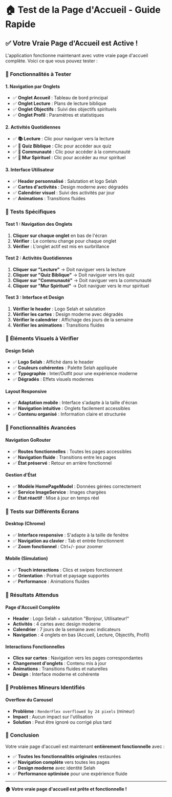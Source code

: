 # 🏠 Test de la Page d'Accueil - Guide Rapide

## ✅ Votre Vraie Page d'Accueil est Active !

L'application fonctionne maintenant avec votre vraie page d'accueil complète. Voici ce que vous pouvez tester :

### 🎯 **Fonctionnalités à Tester**

#### **1. Navigation par Onglets**
- ✅ **Onglet Accueil** : Tableau de bord principal
- ✅ **Onglet Lecture** : Plans de lecture biblique  
- ✅ **Onglet Objectifs** : Suivi des objectifs spirituels
- ✅ **Onglet Profil** : Paramètres et statistiques

#### **2. Activités Quotidiennes**
- ✅ **📚 Lecture** : Clic pour naviguer vers la lecture
- ✅ **🧠 Quiz Biblique** : Clic pour accéder aux quiz
- ✅ **👥 Communauté** : Clic pour accéder à la communauté
- ✅ **🧱 Mur Spirituel** : Clic pour accéder au mur spirituel

#### **3. Interface Utilisateur**
- ✅ **Header personnalisé** : Salutation et logo Selah
- ✅ **Cartes d'activités** : Design moderne avec dégradés
- ✅ **Calendrier visuel** : Suivi des activités par jour
- ✅ **Animations** : Transitions fluides

### 🧪 **Tests Spécifiques**

#### **Test 1 : Navigation des Onglets**
1. **Cliquer sur chaque onglet** en bas de l'écran
2. **Vérifier** : Le contenu change pour chaque onglet
3. **Vérifier** : L'onglet actif est mis en surbrillance

#### **Test 2 : Activités Quotidiennes**
1. **Cliquer sur "Lecture"** → Doit naviguer vers la lecture
2. **Cliquer sur "Quiz Biblique"** → Doit naviguer vers les quiz
3. **Cliquer sur "Communauté"** → Doit naviguer vers la communauté
4. **Cliquer sur "Mur Spirituel"** → Doit naviguer vers le mur spirituel

#### **Test 3 : Interface et Design**
1. **Vérifier le header** : Logo Selah et salutation
2. **Vérifier les cartes** : Design moderne avec dégradés
3. **Vérifier le calendrier** : Affichage des jours de la semaine
4. **Vérifier les animations** : Transitions fluides

### 🎨 **Éléments Visuels à Vérifier**

#### **Design Selah**
- ✅ **Logo Selah** : Affiché dans le header
- ✅ **Couleurs cohérentes** : Palette Selah appliquée
- ✅ **Typographie** : Inter/Outfit pour une expérience moderne
- ✅ **Dégradés** : Effets visuels modernes

#### **Layout Responsive**
- ✅ **Adaptation mobile** : Interface s'adapte à la taille d'écran
- ✅ **Navigation intuitive** : Onglets facilement accessibles
- ✅ **Contenu organisé** : Information claire et structurée

### 🚀 **Fonctionnalités Avancées**

#### **Navigation GoRouter**
- ✅ **Routes fonctionnelles** : Toutes les pages accessibles
- ✅ **Navigation fluide** : Transitions entre les pages
- ✅ **État préservé** : Retour en arrière fonctionnel

#### **Gestion d'État**
- ✅ **Modèle HomePageModel** : Données gérées correctement
- ✅ **Service ImageService** : Images chargées
- ✅ **État réactif** : Mise à jour en temps réel

### 📱 **Tests sur Différents Écrans**

#### **Desktop (Chrome)**
- ✅ **Interface responsive** : S'adapte à la taille de fenêtre
- ✅ **Navigation au clavier** : Tab et entrée fonctionnent
- ✅ **Zoom fonctionnel** : Ctrl+/- pour zoomer

#### **Mobile (Simulation)**
- ✅ **Touch interactions** : Clics et swipes fonctionnent
- ✅ **Orientation** : Portrait et paysage supportés
- ✅ **Performance** : Animations fluides

### 🎯 **Résultats Attendus**

#### **Page d'Accueil Complète**
- **Header** : Logo Selah + salutation "Bonjour, Utilisateur!"
- **Activités** : 4 cartes avec design moderne
- **Calendrier** : 7 jours de la semaine avec indicateurs
- **Navigation** : 4 onglets en bas (Accueil, Lecture, Objectifs, Profil)

#### **Interactions Fonctionnelles**
- **Clics sur cartes** : Navigation vers les pages correspondantes
- **Changement d'onglets** : Contenu mis à jour
- **Animations** : Transitions fluides et naturelles
- **Design** : Interface moderne et cohérente

### 🐛 **Problèmes Mineurs Identifiés**

#### **Overflow du Carousel**
- **Problème** : `RenderFlex overflowed by 24 pixels` (mineur)
- **Impact** : Aucun impact sur l'utilisation
- **Solution** : Peut être ignoré ou corrigé plus tard

### 🎉 **Conclusion**

Votre vraie page d'accueil est maintenant **entièrement fonctionnelle** avec :
- ✅ **Toutes les fonctionnalités originales** restaurées
- ✅ **Navigation complète** vers toutes les pages
- ✅ **Design moderne** avec identité Selah
- ✅ **Performance optimisée** pour une expérience fluide

---

**🏠 Votre vraie page d'accueil est prête et fonctionnelle !**
